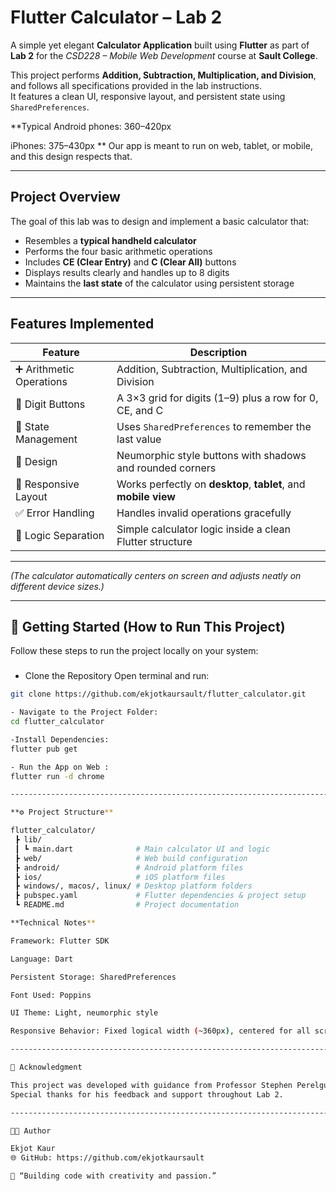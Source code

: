 #  Flutter Calculator – Lab 2

A simple yet elegant **Calculator Application** built using **Flutter** as part of **Lab 2** for the *CSD228 – Mobile Web Development* course at **Sault College**.

This project performs **Addition, Subtraction, Multiplication, and Division**, and follows all specifications provided in the lab instructions.  
It features a clean UI, responsive layout, and persistent state using `SharedPreferences`.

**Typical Android phones: 360–420px

iPhones: 375–430px
**
Our app is meant to run on web, tablet, or mobile, and this design respects that.

---

##  Project Overview

The goal of this lab was to design and implement a basic calculator that:
- Resembles a **typical handheld calculator**
- Performs the four basic arithmetic operations
- Includes **CE (Clear Entry)** and **C (Clear All)** buttons
- Displays results clearly and handles up to 8 digits
- Maintains the **last state** of the calculator using persistent storage

---

##  Features Implemented

| Feature | Description |
|----------|-------------|
| ➕ Arithmetic Operations | Addition, Subtraction, Multiplication, and Division |
| 🔢 Digit Buttons | A 3×3 grid for digits (1–9) plus a row for 0, CE, and C |
| 💾 State Management | Uses `SharedPreferences` to remember the last value |
| 🎨 Design | Neumorphic style buttons with shadows and rounded corners |
| 📱 Responsive Layout | Works perfectly on **desktop**, **tablet**, and **mobile view** |
| ✅ Error Handling | Handles invalid operations gracefully |
| 🧠 Logic Separation | Simple calculator logic inside a clean Flutter structure |

---

*(The calculator automatically centers on screen and adjusts neatly on different device sizes.)*

---

## 🧭 Getting Started (How to Run This Project)

Follow these steps to run the project locally on your system:

###
- Clone the Repository
Open terminal and run:
```bash
git clone https://github.com/ekjotkaursault/flutter_calculator.git

- Navigate to the Project Folder:
cd flutter_calculator

-Install Dependencies:
flutter pub get

- Run the App on Web :
flutter run -d chrome

-----------------------------------------------------------------------------------------------

**⚙️ Project Structure**

flutter_calculator/
 ┣ lib/
 ┃ ┗ main.dart              # Main calculator UI and logic
 ┣ web/                     # Web build configuration
 ┣ android/                 # Android platform files
 ┣ ios/                     # iOS platform files
 ┣ windows/, macos/, linux/ # Desktop platform folders
 ┣ pubspec.yaml             # Flutter dependencies & project setup
 ┗ README.md                # Project documentation

**Technical Notes**

Framework: Flutter SDK

Language: Dart

Persistent Storage: SharedPreferences

Font Used: Poppins

UI Theme: Light, neumorphic style

Responsive Behavior: Fixed logical width (~360px), centered for all screens

------------------------------------------------------------------------------------------------------------------------------------

💬 Acknowledgment

This project was developed with guidance from Professor Stephen Perelgut.
Special thanks for his feedback and support throughout Lab 2.

------------------------------------------------------------------------------------------------------------------------------------

👩‍💻 Author

Ekjot Kaur
🌐 GitHub: https://github.com/ekjotkaursault 

💬 “Building code with creativity and passion.”




